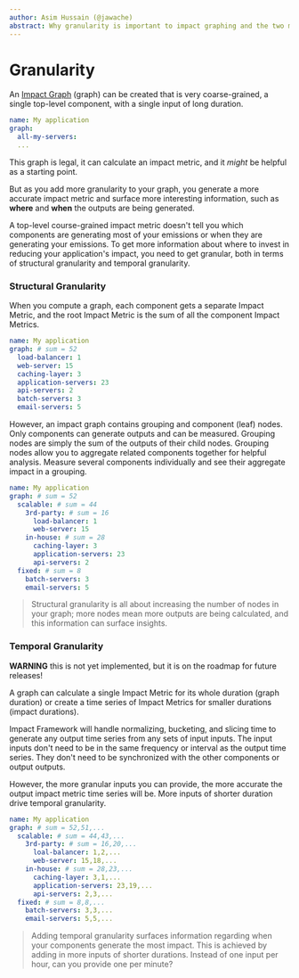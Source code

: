 ```yaml
---
author: Asim Hussain (@jawache)
abstract: Why granularity is important to impact graphing and the two main types of granularity you can add.
---
```

# Granularity

An [Impact Graph](Impact%20Graph.md) (graph) can be created that is very coarse-grained, a single top-level component, with a single input of long duration.

```yaml
name: My application
graph:
  all-my-servers:
  ...
```

This graph is legal, it can calculate an impact metric, and it *might* be helpful as a starting point.

But as you add more granularity to your graph, you generate a more accurate impact metric and surface more interesting information, such as **where** and **when** the outputs are being generated.

A top-level course-grained impact metric doesn't tell you which components are generating most of your emissions or when they are generating your emissions. To get more information about where to invest in reducing your application's impact, you need to get granular, both in terms of structural granularity and temporal granularity. 
### Structural Granularity

When you compute a graph, each component gets a separate Impact Metric, and the root Impact Metric is the sum of all the component Impact Metrics.

```yaml
name: My application
graph: # sum = 52 
  load-balancer: 1
  web-server: 15
  caching-layer: 3
  application-servers: 23
  api-servers: 2
  batch-servers: 3
  email-servers: 5
```

However, an impact graph contains grouping and component (leaf) nodes. Only components can generate outputs and can be measured. Grouping nodes are simply the sum of the outputs of their child nodes. Grouping nodes allow you to aggregate related components together for helpful analysis. Measure several components individually and see their aggregate impact in a grouping.

```yaml
name: My application
graph: # sum = 52
  scalable: # sum = 44
    3rd-party: # sum = 16
	  load-balancer: 1
	  web-server: 15
    in-house: # sum = 28
	  caching-layer: 3
	  application-servers: 23 
	  api-servers: 2
  fixed: # sum = 8
    batch-servers: 3
    email-servers: 5
```

> Structural granularity is all about increasing the number of nodes in your graph; more nodes mean more outputs are being calculated, and this information can surface insights.

### Temporal Granularity

**WARNING** this is not yet implemented, but it is on the roadmap for future releases!

A graph can calculate a single Impact Metric for its whole duration (graph duration) or create a time series of Impact Metrics for smaller durations (impact durations).

Impact Framework will handle normalizing, bucketing, and slicing time to generate any output time series from any sets of input inputs. The input inputs don't need to be in the same frequency or interval as the output time series. They don't need to be synchronized with the other components or output outputs.

However, the more granular inputs you can provide, the more accurate the output impact metric time series will be. More inputs of shorter duration drive temporal granularity.

```yaml
name: My application
graph: # sum = 52,51,...
  scalable: # sum = 44,43,...
    3rd-party: # sum = 16,20,...
	  loal-balancer: 1,2,...
	  web-server: 15,18,...
    in-house: # sum = 28,23,...
	  caching-layer: 3,1,...
	  application-servers: 23,19,...
	  api-servers: 2,3,...
  fixed: # sum = 8,8,...
    batch-servers: 3,3,...
    email-servers: 5,5,...
```

> Adding temporal granularity surfaces information regarding when your components generate the most impact. This is achieved by adding in more inputs of shorter durations. Instead of one input per hour, can you provide one per minute?

